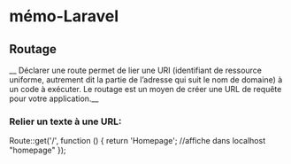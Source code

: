 # mémo-Laravel


## Routage 
__ Déclarer une route permet de lier une URI (identifiant de ressource uniforme, autrement dit la partie de l’adresse qui suit le nom de domaine) à un code à exécuter. Le routage est un moyen de créer une URL de requête pour votre application.__

### Relier un texte à une URL:

Route::get('/', function () {
    return 'Homepage';
    //affiche dans localhost "homepage"
}); 

